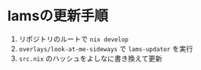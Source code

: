 # lamsの更新手順

1. リポジトリのルートで `nix develop`
2. `overlays/look-at-me-sideways` で `lams-updator` を実行
3. `src.nix` のハッシュをよしなに書き換えて更新
